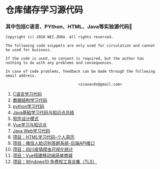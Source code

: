 # 仓库储存学习源代码

### 其中包括C语言、PYthon、HTML、Java等实验源代码🎈



```
Copyright (c) 2020 WEI.ZHOU. All rights reserved.                           

The following code snippets are only used for circulation and cannot be used for business.      

If the code is used, no consent is required, but the author has nothing to do with any problems and consequences.                                                                                   

In case of code problems, feedback can be made through the following email address.         

​                                 <xiaoandx@gmail.com>  
```

1. [C语言学习代码](/C_Code/basics)
2. [数据结构学习代码](/C_Code)
3. [python学习代码](/Python_Code)
4. [Java基础学习代码与知识点总结](/Java_code/javaBasicsCode)
5. [软件设计模式](/Java_code/designPattern)
6. [Vue学习与知识点](/vue_code/elementaryKnowledge)
7. [Java Web学习代码](/Java_code/JavaWeb)
8. [项目：HTML学习代码-个人简历](/HTML_Code)
9. [项目：微信人脸识别答题系统-后端API接口](/examination)
10. [项目：四川疫情爬虫可视化统计](https://github.com/xiaoandx/reptile)
11. [项目：Vue搭建移动端简单商城](/vue_code/project)
12. [项目：Windows10 免费校工具合集（TLS）](/Others)

